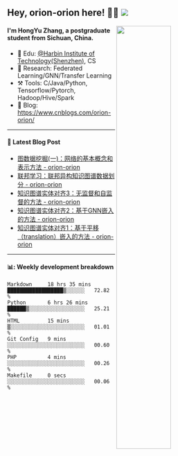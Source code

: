 <!--
 * @Descripttion: 
 * @Version: 1.0
 * @Author: ZhangHongYu
 * @Date: 2022-03-13 11:15:04
 * @LastEditors: ZhangHongYu
 * @LastEditTime: 2022-07-03 14:37:10
-->
## Hey, orion-orion here! 👋🏻  ![](https://komarev.com/ghpvc/?username=orion-orion)


<img align="right" src="https://github-readme-stats.vercel.app/api?username=orion-orion&show_icons=true&hide_border=true" width="50%">

#### I'm HongYu Zhang, a postgraduate student from Sichuan, China.
- 🏫 Edu: [@Harbin Institute of Technology(Shenzhen)](https://www.hitsz.edu.cn/index.html), CS
- 🔭 Research: Federated Learning/GNN/Transfer Learning
- ⚒️ Tools: C/Java/Python, Tensorflow/Pytorch, Hadoop/Hive/Spark
- 📗 Blog: https://www.cnblogs.com/orion-orion/ 

___

#### 📕  Latest Blog Post 
<!-- BLOG-POST-LIST:START -->
- [图数据挖掘&lpar;一&rpar;：网络的基本概念和表示方法 - orion-orion](https://www.cnblogs.com/orion-orion/p/16849722.html)
- [联邦学习：联邦异构知识图谱数据划分 - orion-orion](https://www.cnblogs.com/orion-orion/p/16829566.html)
- [知识图谱实体对齐3：无监督和自监督的方法 - orion-orion](https://www.cnblogs.com/orion-orion/p/16814589.html)
- [知识图谱实体对齐2：基于GNN嵌入的方法 - orion-orion](https://www.cnblogs.com/orion-orion/p/16790701.html)
- [知识图谱实体对齐1：基于平移（translation）嵌入的方法 - orion-orion](https://www.cnblogs.com/orion-orion/p/16743610.html)
<!-- BLOG-POST-LIST:END -->

____

#### 📊: Weekly development breakdown
<!--START_SECTION:waka-->

```text
Markdown     18 hrs 35 mins  ██████████████████▒░░░░░░   72.82 %
Python       6 hrs 26 mins   ██████▒░░░░░░░░░░░░░░░░░░   25.21 %
HTML         15 mins         ▒░░░░░░░░░░░░░░░░░░░░░░░░   01.01 %
Git Config   9 mins          ░░░░░░░░░░░░░░░░░░░░░░░░░   00.60 %
PHP          4 mins          ░░░░░░░░░░░░░░░░░░░░░░░░░   00.26 %
Makefile     0 secs          ░░░░░░░░░░░░░░░░░░░░░░░░░   00.06 %
```

<!--END_SECTION:waka-->













